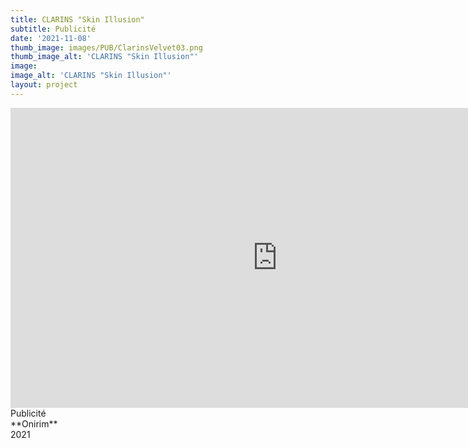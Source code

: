 ```yaml
---
title: CLARINS "Skin Illusion"       
subtitle: Publicité
date: '2021-11-08'
thumb_image: images/PUB/ClarinsVelvet03.png
thumb_image_alt: 'CLARINS "Skin Illusion"'
image: 
image_alt: 'CLARINS "Skin Illusion"'
layout: project
---
```


<iframe width="853" height="480" src="https://www.youtube.com/embed/E6YJup796Rw" title="YouTube video player" frameborder="0" allow="accelerometer; autoplay; clipboard-write; encrypted-media; gyroscope; picture-in-picture" allowfullscreen></iframe>
<br>
Publicité <br>
**Onirim** <br>
2021 <br>
